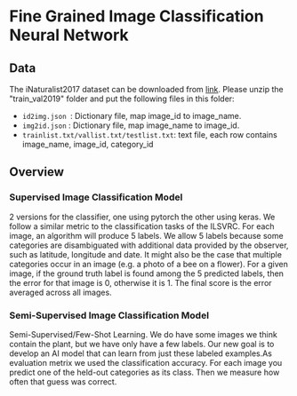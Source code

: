 # Fine Grained Image Classification Neural Network


## Data
The iNaturalist2017 dataset can be downloaded from [link](https://github.com/visipedia/inat_comp#data). Please unzip the "train_val2019" folder and put the following files in this folder:
 - `id2img.json `: Dictionary file, map image_id to image_name.
 - `img2id.json` : Dictionary file, map image_name to image_id.
 - `trainlist.txt/vallist.txt/testlist.txt`: text file, each row contains image_name, image_id, category_id
 
## Overview

### Supervised Image Classification Model
2 versions for the classifier, one using pytorch the other using keras. We follow a similar metric to the classification tasks of the ILSVRC. For each image, an algorithm will produce 5 labels. We allow 5 labels because some categories are disambiguated with additional data provided by the observer, such as latitude, longitude and date. It might also be the case that multiple categories occur in an image (e.g. a photo of a bee on a flower). For a given image, if the ground truth label is found among the 5 predicted labels, then the error for that image is 0, otherwise it is 1. The final score is the error averaged across all images.

### Semi-Supervised Image Classification Model
Semi-Supervised/Few-Shot Learning. We do have some images we think contain the plant, but we have only have a few labels. Our new goal is to develop an AI model that can learn from just these labeled examples.As evaluation metrix we used the classification accuracy. For each image you predict one of the held-out categories as its class. Then we measure how often that guess was correct.


